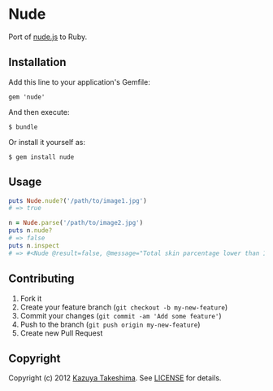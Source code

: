 # Nude

Port of [nude.js][nudejs] to Ruby.

[nudejs]: http://www.patrick-wied.at/static/nudejs/

## Installation

Add this line to your application's Gemfile:

    gem 'nude'

And then execute:

    $ bundle

Or install it yourself as:

    $ gem install nude

## Usage

```ruby
puts Nude.nude?('/path/to/image1.jpg')
# => true

n = Nude.parse('/path/to/image2.jpg')
puts n.nude?
# => false
puts n.inspect
# => #<Nude @result=false, @message="Total skin parcentage lower than 15 (10%)", @image=/path/to/image2.jpg JPEG 500x375 500x375+0+0 DirectClass 8-bit 108kb>
```

## Contributing

1. Fork it
2. Create your feature branch (`git checkout -b my-new-feature`)
3. Commit your changes (`git commit -am 'Add some feature'`)
4. Push to the branch (`git push origin my-new-feature`)
5. Create new Pull Request

## Copyright

Copyright (c) 2012 [Kazuya Takeshima](mailto:mail@mitukiii.jp). See [LICENSE][license] for details.

[license]: LICENSE.md
